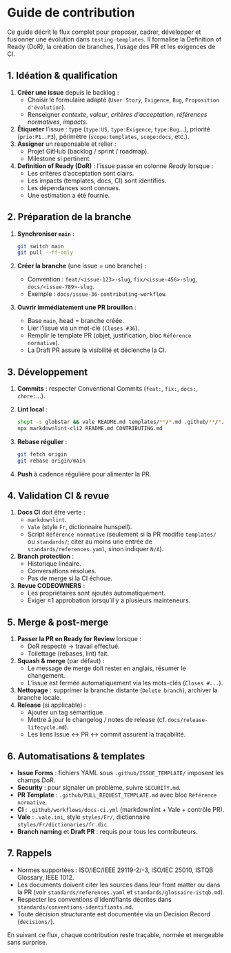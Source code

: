 # Guide de contribution

Ce guide décrit le flux complet pour proposer, cadrer, développer et fusionner une évolution dans `testing-templates`. Il formalise la Definition of Ready (DoR), la création de branches, l’usage des PR et les exigences de CI.

## 1. Idéation & qualification

1. **Créer une issue** depuis le backlog :
   - Choisir le formulaire adapté (`User Story`, `Exigence`, `Bug`, `Proposition d'évolution`).
   - Renseigner *contexte*, *valeur*, *critères d’acceptation*, *références normatives*, *impacts*.
2. **Étiqueter** l’issue : type (`type:US`, `type:Exigence`, `type:Bug`…), priorité (`prio:P1..P3`), périmètre (`scope:templates`, `scope:docs`, etc.).
3. **Assigner** un responsable et relier :
   - Projet GitHub (backlog / sprint / roadmap).
   - Milestone si pertinent.
4. **Definition of Ready (DoR)** : l’issue passe en colonne *Ready* lorsque :
   - Les critères d’acceptation sont clairs.
   - Les impacts (templates, docs, CI) sont identifiés.
   - Les dépendances sont connues.
   - Une estimation a été fournie.

## 2. Préparation de la branche

1. **Synchroniser `main`** :

   ```bash
   git switch main
   git pull --ff-only
   ```

2. **Créer la branche** (une issue = une branche) :

   - Convention : `feat/<issue-123>-slug`, `fix/<issue-456>-slug`, `docs/<issue-789>-slug`.
   - Exemple : `docs/issue-36-contributing-workflow`.
3. **Ouvrir immédiatement une PR brouillon** :
   - Base `main`, head = branche créée.
   - Lier l’issue via un mot-clé (`Closes #36`).
   - Remplir le template PR (objet, justification, bloc `Référence normative`).
   - La Draft PR assure la visibilité et déclenche la CI.

## 3. Développement

1. **Commits** : respecter Conventional Commits (`feat:`, `fix:`, `docs:`, `chore:`…).
2. **Lint local** :

   ```bash
   shopt -s globstar && vale README.md templates/**/*.md .github/**/*.md CONTRIBUTING.md
   npx markdownlint-cli2 README.md CONTRIBUTING.md
   ```

3. **Rebase régulier** :

   ```bash
   git fetch origin
   git rebase origin/main
   ```

4. **Push** à cadence régulière pour alimenter la PR.

## 4. Validation CI & revue

1. **Docs CI** doit être verte :
   - `markdownlint`.
   - `Vale` (style `Fr`, dictionnaire hunspell).
   - Script `Référence normative` (seulement si la PR modifie `templates/` ou `standards/`; citer au moins une entrée de `standards/references.yaml`, sinon indiquer `N/A`).
2. **Branch protection** :
   - Historique linéaire.
   - Conversations résolues.
   - Pas de merge si la CI échoue.
3. **Revue CODEOWNERS** :
   - Les propriétaires sont ajoutés automatiquement.
   - Exiger ≥1 approbation lorsqu’il y a plusieurs mainteneurs.

## 5. Merge & post-merge

1. **Passer la PR en Ready for Review** lorsque :
   - DoR respecté → travail effectué.
   - Toilettage (rebases, lint) fait.
2. **Squash & merge** (par défaut) :
   - Le message de merge doit rester en anglais, résumer le changement.
   - L’issue est fermée automatiquement via les mots-clés (`Closes #...`).
3. **Nettoyage** : supprimer la branche distante (`Delete branch`), archiver la branche locale.
4. **Release** (si applicable) :
   - Ajouter un tag sémantique.
   - Mettre à jour le changelog / notes de release (cf. `docs/release-lifecycle.md`).
   - Les liens Issue ↔ PR ↔ commit assurent la traçabilité.

## 6. Automatisations & templates

- **Issue Forms** : fichiers YAML sous `.github/ISSUE_TEMPLATE/` imposent les champs DoR.
- **Security** : pour signaler un problème, suivre `SECURITY.md`.
- **PR Template** : `.github/PULL_REQUEST_TEMPLATE.md` avec bloc `Référence normative`.
- **CI** : `.github/workflows/docs-ci.yml` (markdownlint + Vale + contrôle PR).
- **Vale** : `.vale.ini`, style `styles/Fr/`, dictionnaire `styles/Fr/dictionaries/fr.dic`.
- **Branch naming** et **Draft PR** : requis pour tous les contributeurs.

## 7. Rappels

- Normes supportées : ISO/IEC/IEEE 29119-2/-3, ISO/IEC 25010, ISTQB Glossary, IEEE 1012.
- Les documents doivent citer les sources dans leur front matter ou dans la PR (voir `standards/references.yaml` et `standards/glossaire-istqb.md`).
- Respecter les conventions d'identifiants décrites dans `standards/conventions-identifiants.md`.
- Toute décision structurante est documentée via un Decision Record (`decisions/`).

En suivant ce flux, chaque contribution reste traçable, normée et mergeable sans surprise.
